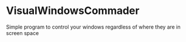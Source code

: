# VisualWindowsCommader
Simple program to control your windows regardless of where they are in screen space
